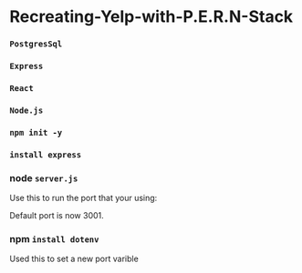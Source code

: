 # Recreating-Yelp-with-P.E.R.N-Stack

### `PostgresSql`

### `Express`

### `React`

### `Node.js`

### `npm init -y`

### `install express`

### node `server.js` 

Use this to run the port that your using:

Default port is now 3001. 

### npm `install dotenv`

Used this to set a new port varible 
